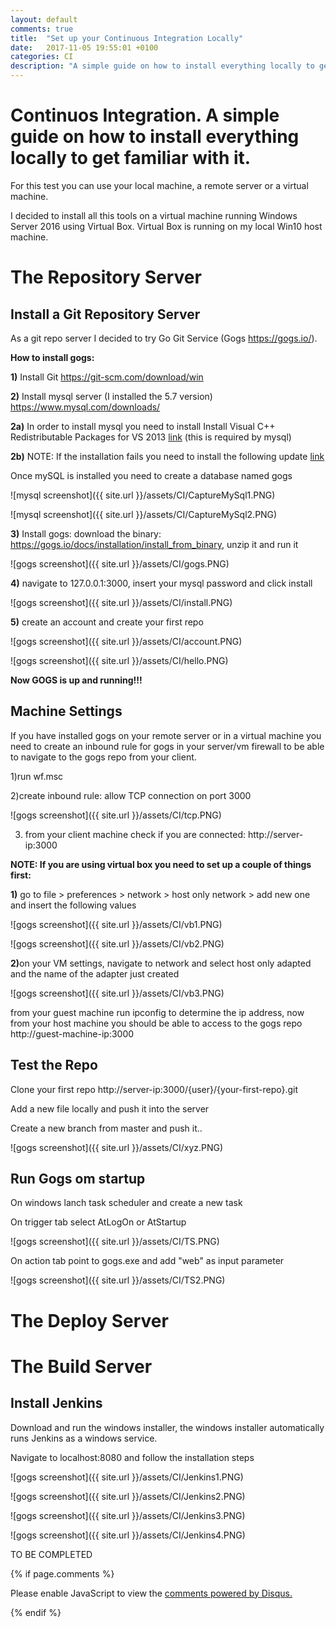 ```yaml
---
layout: default
comments: true
title:  "Set up your Continuous Integration Locally"
date:   2017-11-05 19:55:01 +0100
categories: CI
description: "A simple guide on how to install everything locally to get familiar with continuos integration"
---
```

# [](#header-1) Continuos Integration. A simple guide on how to install everything locally to get familiar with it. 

For this test you can use your local machine, a remote server or a virtual machine. 

I decided to install all this tools on a virtual machine running Windows Server 2016 using Virtual Box. Virtual Box is running on my local Win10 host machine.

# [](#header-2) The Repository Server

## [](#header-3) Install a Git Repository Server

As a git repo server I decided to try Go Git Service (Gogs https://gogs.io/). 

<b>How to install gogs:</b>

<b>1)</b> Install Git <a href="https://git-scm.com/download/win">https://git-scm.com/download/win</a>

<b>2)</b> Install mysql server (I installed the 5.7 version) <a href="https://www.mysql.com/downloads/">https://www.mysql.com/downloads/<a>

<b>2a)</b> In order to install mysql you need to install Install Visual C++ Redistributable Packages for VS 2013 <a href="https://www.microsoft.com/en-ie/download/details.aspx?id=40784">link<a> (this is required by mysql)

<b>2b)</b> NOTE: If the installation fails you need to install the following update <a href="https://support.microsoft.com/en-ie/help/3179560/update-for-visual-c-2013-and-visual-c-redistributable-package">link</a>

Once mySQL is installed you need to create a database named gogs

![mysql screenshot]({{ site.url }}/assets/CI/CaptureMySql1.PNG)

![mysql screenshot]({{ site.url }}/assets/CI/CaptureMySql2.PNG)

<b>3)</b> Install gogs: download the binary: <a href="https://gogs.io/docs/installation/install_from_binary">https://gogs.io/docs/installation/install_from_binary</a>, unzip it and run it  

![gogs screenshot]({{ site.url }}/assets/CI/gogs.PNG)

<b>4)</b> navigate to 127.0.0.1:3000, insert your mysql password and click install

![gogs screenshot]({{ site.url }}/assets/CI/install.PNG)

<b>5)</b> create an account and create your first repo

![gogs screenshot]({{ site.url }}/assets/CI/account.PNG)

![gogs screenshot]({{ site.url }}/assets/CI/hello.PNG)

<b>Now GOGS is up and running!!!</b>

## [](#header-3) Machine Settings

If you have installed gogs on your remote server or in a virtual machine you need to create an inbound rule for gogs in your server/vm firewall to be able to navigate to the gogs repo from your client.

1)run wf.msc

2)create inbound rule: allow TCP connection on port 3000

![gogs screenshot]({{ site.url }}/assets/CI/tcp.PNG)

3) from your client machine check if you are connected: http://server-ip:3000

<b> NOTE: If you are using virtual box you need to set up a couple of things first: </b>

<b>1)</b> go to file > preferences > network > host only network > add new one  and insert the following values

![gogs screenshot]({{ site.url }}/assets/CI/vb1.PNG)

![gogs screenshot]({{ site.url }}/assets/CI/vb2.PNG)

<b>2)</b>on your VM settings, navigate to network and select host only adapted and the name of the adapter just created

![gogs screenshot]({{ site.url }}/assets/CI/vb3.PNG)

from your guest machine run ipconfig to determine the ip address, now from your host machine you should be able to access to the gogs repo http://guest-machine-ip:3000

## [](#header-3) Test the Repo

Clone your first repo http://server-ip:3000/{user}/{your-first-repo}.git

Add a new file locally and push it into the server

Create a new branch from master and push it..

![gogs screenshot]({{ site.url }}/assets/CI/xyz.PNG)

## [](#header-3) Run Gogs om startup

On windows lanch task scheduler and create a new task

On trigger tab select AtLogOn or AtStartup

![gogs screenshot]({{ site.url }}/assets/CI/TS.PNG)

On action tab point to gogs.exe and add "web" as input parameter

![gogs screenshot]({{ site.url }}/assets/CI/TS2.PNG)

# [](#header-2) The Deploy Server

# [](#header-2) The Build Server

## [](#header-3) Install Jenkins

Download and run the windows installer, the windows installer automatically runs Jenkins as a windows service. 

Navigate to localhost:8080 and follow the installation steps

![gogs screenshot]({{ site.url }}/assets/CI/Jenkins1.PNG)

![gogs screenshot]({{ site.url }}/assets/CI/Jenkins2.PNG)

![gogs screenshot]({{ site.url }}/assets/CI/Jenkins3.PNG)

![gogs screenshot]({{ site.url }}/assets/CI/Jenkins4.PNG)

TO BE COMPLETED


{% if page.comments %}

<div id="disqus_thread"></div>
<script>

/**
*  RECOMMENDED CONFIGURATION VARIABLES: EDIT AND UNCOMMENT THE SECTION BELOW TO INSERT DYNAMIC VALUES FROM YOUR PLATFORM OR CMS.
*  LEARN WHY DEFINING THESE VARIABLES IS IMPORTANT: https://disqus.com/admin/universalcode/#configuration-variables*/

var disqus_config = function () {
this.page.url = 'https://maciti.github.io/ci/2017/11/05/Set-up-your-Continuos-Integration-Locally.html';  // Replace PAGE_URL with your page's canonical URL variable
this.page.identifier = '2017-11-05-Set-up-your-Continuos-Integration-Locally'; // Replace PAGE_IDENTIFIER with your page's unique identifier variable
};

(function() { // DON'T EDIT BELOW THIS LINE
var d = document, s = d.createElement('script');
s.src = 'https://maciti-github-io.disqus.com/embed.js';
s.setAttribute('data-timestamp', +new Date());
(d.head || d.body).appendChild(s);
})();
</script>
<noscript>Please enable JavaScript to view the <a href="https://disqus.com/?ref_noscript">comments powered by Disqus.</a></noscript>
  
{% endif %}

